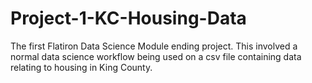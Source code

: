 # Project-1-KC-Housing-Data
The first Flatiron Data Science Module ending project. This involved a normal data science workflow being used on a csv file containing data relating to housing in King County.
